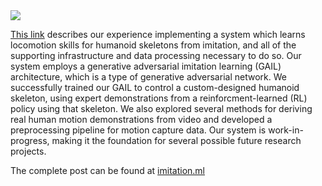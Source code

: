 <img src="https://uscresl.github.io/humanoid-gail/architecture.svg" class="image mod-full-width" />

[This link](http://imitation.ml) describes our experience implementing a system which learns locomotion skills for humanoid skeletons from imitation, and all of the supporting infrastructure and data processing necessary to do so. Our system employs a generative adversarial imitation learning (GAIL) architecture, which is a type of generative adversarial network. We successfully trained our GAIL to control a custom-designed humanoid skeleton, using expert demonstrations from a reinforcment-learned (RL) policy using that skeleton. We also explored several methods for deriving real human motion demonstrations from video and developed a preprocessing pipeline for motion capture data. Our system is work-in-progress, making it the foundation for several possible future research projects.

The complete post can be found at [imitation.ml](http://imitation.ml)